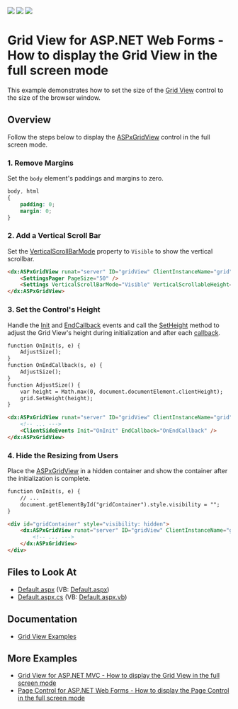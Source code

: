<!-- default badges list -->
![](https://img.shields.io/endpoint?url=https://codecentral.devexpress.com/api/v1/VersionRange/128543594/16.1.7%2B)
[![](https://img.shields.io/badge/Open_in_DevExpress_Support_Center-FF7200?style=flat-square&logo=DevExpress&logoColor=white)](https://supportcenter.devexpress.com/ticket/details/E1081)
[![](https://img.shields.io/badge/📖_How_to_use_DevExpress_Examples-e9f6fc?style=flat-square)](https://docs.devexpress.com/GeneralInformation/403183)
<!-- default badges end -->
# Grid View for ASP.NET Web Forms - How to display the Grid View in the full screen mode

This example demonstrates how to set the size of the [Grid View](https://docs.devexpress.com/AspNet/5823/components/grid-view) control to the size of the browser window.

## Overview

Follow the steps below to display the [ASPxGridView](https://docs.devexpress.com/AspNet/DevExpress.Web.ASPxGridView) control in the full screen mode.

### 1. Remove Margins

Set the `body` element's paddings and margins to zero.

```css  
body, html  
{  
    padding: 0;  
    margin: 0;  
}  
``` 

### 2. Add a Vertical Scroll Bar

Set the [VerticalScrollBarMode](https://docs.devexpress.com/AspNet/DevExpress.Web.ASPxGridSettings.VerticalScrollBarMode) property to `Visible` to show the vertical scrollbar.

```aspx
<dx:ASPxGridView runat="server" ID="gridView" ClientInstanceName="grid" Width="100%" DataSourceID="ds" KeyFieldName="OrderID">
    <SettingsPager PageSize="50" />
    <Settings VerticalScrollBarMode="Visible" VerticalScrollableHeight="0" />
</dx:ASPxGridView>
```

### 3. Set the Control's Height

Handle the [Init](https://docs.microsoft.com/en-us/dotnet/api/system.web.ui.control.init?view=netframework-4.8) and [EndCallback](https://docs.devexpress.com/AspNet/js-ASPxClientGridView.EndCallback) events and call the [SetHeight](https://docs.devexpress.com/AspNet/js-ASPxClientControl.SetHeight(height)) method to adjust the Grid View's height during initialization and after each [callback](https://docs.devexpress.com/AspNet/402559/common-concepts/callbacks).

```aspx
function OnInit(s, e) {
    AdjustSize();
}
function OnEndCallback(s, e) {
    AdjustSize();
}
function AdjustSize() {
    var height = Math.max(0, document.documentElement.clientHeight);
    grid.SetHeight(height);
}

<dx:ASPxGridView runat="server" ID="gridView" ClientInstanceName="grid" Width="100%" DataSourceID="ds" KeyFieldName="OrderID">
    <!-- ... --->
    <ClientSideEvents Init="OnInit" EndCallback="OnEndCallback" />
</dx:ASPxGridView>
```

### 4. Hide the Resizing from Users

Place the [ASPxGridView](https://docs.devexpress.com/AspNet/DevExpress.Web.ASPxGridView) in a hidden container and show the container after the initialization is complete.

```aspx
function OnInit(s, e) {
    // ...
    document.getElementById("gridContainer").style.visibility = "";
}

<div id="gridContainer" style="visibility: hidden">
    <dx:ASPxGridView runat="server" ID="gridView" ClientInstanceName="grid" Width="100%" DataSourceID="ds" KeyFieldName="OrderID">
        <!-- ... --->
    </dx:ASPxGridView>
</div>
```

<!-- default file list -->

## Files to Look At

* [Default.aspx](./CS/Default.aspx) (VB: [Default.aspx](./VB/Default.aspx))
* [Default.aspx.cs](./CS/Default.aspx.cs) (VB: [Default.aspx.vb](./VB/Default.aspx.vb))

<!-- default file list end -->

## Documentation

- [Grid View Examples](https://docs.devexpress.com/AspNet/3768/components/grid-view/examples)

## More Examples

- [Grid View for ASP.NET MVC - How to display the Grid View in the full screen mode](https://supportcenter.devexpress.com/ticket/details/t830635/how-to-use-the-gridview-extension-in-full-screen-mode-100-browser-width-and-height)
- [Page Control for ASP.NET Web Forms - How to display the Page Control in the full screen mode](https://supportcenter.devexpress.com/ticket/details/t830634/how-to-use-the-aspxpagecontrol-control-in-full-screen-mode-100-browser-width-and-height)